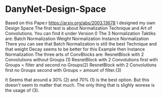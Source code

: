# DanyNet-Design-Space

Based on this Pape:r https://arxiv.org/abs/2003.13678 I designed my own Design Space
The first test is about Normalization Technique and Art of Convolutions. You can find it under Version 0
The 3 Normalization Taktiks are:
Batch Normalization
Weight Normalization
Instance Normalization
There you can see that Batch Normalization is still the best Technique and that weight Decay seems to be better for this Example then Instance Normalization
The three arts of ConvBlocks are:
ResnetBlock with 2 Convolutions without Groups (1)
ResnetBlock with 2 Convolutions first with Groups = filter and second no Groups(2)
ResnetBlock with 2 Convolutions first no Groups second with Groups = amount of filter.(3)

It Seems that around a 30% (2) and 70% (1) is the best option. But this doesn't seem to matter that much. The only thing that is slighly worese is the usage of (3).
